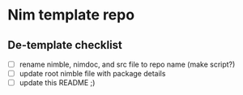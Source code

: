 # Nim template repo

## De-template checklist
- [ ] rename nimble, nimdoc, and src file to repo name (make script?)
- [ ] update root nimble file with package details
- [ ] update this README ;)
